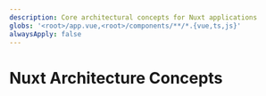 ```yaml
---
description: Core architectural concepts for Nuxt applications
globs: '<root>/app.vue,<root>/components/**/*.{vue,ts,js}'
alwaysApply: false
---
```


# Nuxt Architecture Concepts

<!--
TODO: Add content for Nuxt architecture concepts.
Follow unified schema guidelines.
-->
